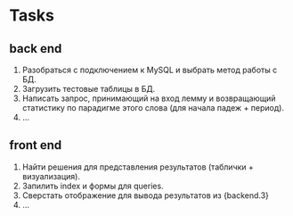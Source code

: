 # Tasks

## back end

1. Разобраться с подключением к MySQL и выбрать метод работы с БД.
2. Загрузить тестовые таблицы в БД.
3. Написать запрос, принимающий на вход лемму и возвращающий статистику по парадигме этого слова (для начала падеж + период).
4. ...


## front end

1. Найти решения для представления результатов (таблички + визуализация).
2. Запилить index и формы для queries.
3. Сверстать отображение для вывода результатов из {backend.3}
4. ...
